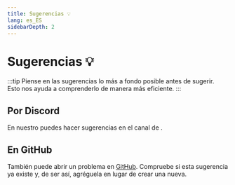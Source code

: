 ```yaml
---
title: Sugerencias 💡
lang: es_ES
sidebarDepth: 2
---
```


# Sugerencias :bulb:
:::tip
Piense en las sugerencias lo más a fondo posible antes de sugerir. Esto nos ayuda a comprenderlo de manera más eficiente.
:::

## Por Discord
En nuestro <discord/> puedes hacer sugerencias en el canal de <discord-channel channel="suggestions"/>.

## En GitHub
También puede abrir un problema en [GitHub][github.issues]. Compruebe si esta sugerencia ya existe y, de ser así, agréguela en lugar de crear una nueva.

<!-- ==START_FOOTER== Do NOT edit anything below this line! Any edits will be removed as content is auto generated! -->
[lssm.status]: https://status.lss-manager.de/
[lssm.discord]: https://discord.gg/RcTNjpB
[lssm.userscript]: https://v4.lss-manager.de/lssm-v4.user.js
[lssm.donations]: https://donate.lss-manager.de/
[docs]: https://docs.lss-manager.de/
[docs.apps]: /es_ES/apps.md
[docs.appstore]: /es_ES/appstore.md
[docs.bugs]: /es_ES/bugs.md
[docs.error_report]: /es_ES/error_report.md
[docs.faq]: /es_ES/faq.md
[docs.metadata]: /es_ES/metadata.md
[docs.other]: /es_ES/other.md
[docs.settings]: /es_ES/settings.md
[docs.suggestions]: /es_ES/suggestions.md
[docs.support]: /es_ES/support.md
[games.self]: https://centro-de-mando.es
[tampermonkey]: https://tampermonkey.net/
[github]: https://github.com/LSS-Manager/LSSM-V.4
[github.issues]: https://github.com/LSS-Manager/LSSM-V.4/issues
[github.issues.open]: https://github.com/LSS-Manager/LSSM-V.4/issues?q=is%3Aissue+is%3Aopen+label%3Abug